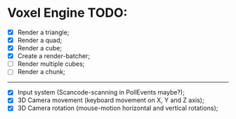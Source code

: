 # Voxel Engine TODO:

- [X] Render a triangle;
- [X] Render a quad;
- [X] Render a cube;
- [X] Create a render-batcher;
- [ ] Render multiple cubes;
- [ ] Render a chunk; 

---

- [X] Input system (Scancode-scanning in PollEvents maybe?);
- [X] 3D Camera movement (keyboard movement on X, Y and Z axis);
- [X] 3D Camera rotation (mouse-motion horizontal and vertical rotations);